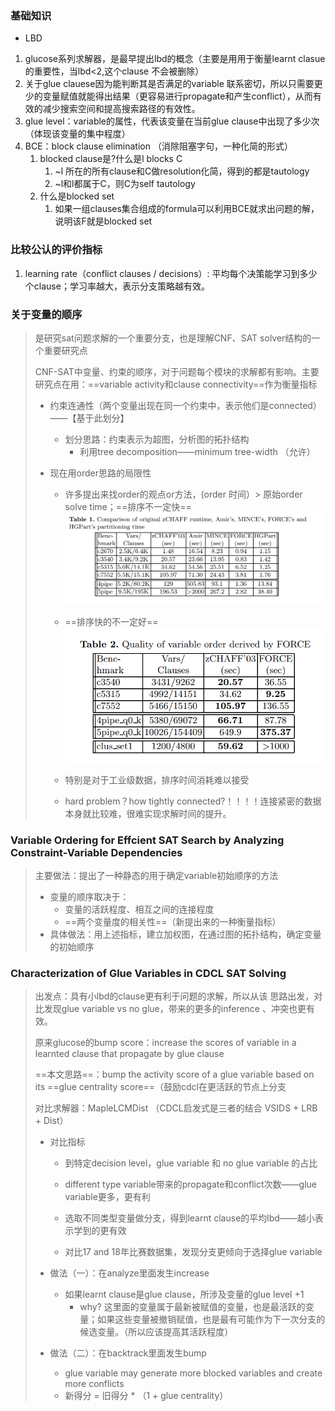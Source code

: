 ### 基础知识

- LBD

1. glucose系列求解器，是最早提出lbd的概念（主要是用用于衡量learnt clasue的重要性，当lbd<2,这个clause 不会被删除）
2. 关于glue clauese因为能判断其是否满足的variable 联系密切，所以只需要更少的变量赋值就能得出结果（更容易进行propagate和产生conflict），从而有效的减少搜索空间和提高搜索路径的有效性。
3. glue level：variable的属性，代表该变量在当前glue clause中出现了多少次（体现该变量的集中程度）
4. BCE：block clause elimination （消除阻塞字句，一种化简的形式）
   1. blocked clause是?什么是l blocks C
      1. ~l 所在的所有clause和C做resolution化简，得到的都是tautology
      2. ~l和l都属于C，则C为self tautology
   2. 什么是blocked set
      1. 如果一组clauses集合组成的formula可以利用BCE就求出问题的解，说明该F就是blocked set

### 比较公认的评价指标

1. learning rate（conflict clauses /  decisions）: 平均每个决策能学习到多少个clause；学习率越大，表示分支策略越有效。

### 关于变量的顺序

> 是研究sat问题求解的一个重要分支，也是理解CNF、SAT solver结构的一个重要研究点
>
> CNF-SAT中变量、约束的顺序，对于问题每个模块的求解都有影响。主要研究点在用：==variable activity和clause connectivity==作为衡量指标
>
> - 约束连通性（两个变量出现在同一个约束中，表示他们是connected）——【基于此划分】
>
>   - 划分思路：约束表示为超图，分析图的拓扑结构
>     - 利用tree decomposition——minimum tree-width （允许）
>
> - 现在用order思路的局限性
>
>   - 许多提出来找order的观点or方法，(order 时间）> 原始order solve time；==排序不一定快==![image-20210521135256394](pics/image-20210521135256394.png)
>
>   - ==排序快的不一定好==![image-20210521135430296](pics/image-20210521135430296.png)
>   - 特别是对于工业级数据，排序时间消耗难以接受
>   - hard  problem？how tightly connected?！！！！连接紧密的数据本身就比较难，很难实现求解时间的提升。


### Variable Ordering for Effcient SAT Search by Analyzing Constraint-Variable Dependencies

> 主要做法：提出了一种静态的用于确定variable初始顺序的方法
> -  变量的顺序取决于：
>    - 变量的活跃程度、相互之间的连接程度 
>    - ==两个变量度的相关性==（新提出来的一种衡量指标）
> -  具体做法：用上述指标，建立加权图，在通过图的拓扑结构，确定变量的初始顺序

### Characterization of Glue Variables in CDCL SAT Solving 

> 出发点：具有小lbd的clause更有利于问题的求解，所以从该 思路出发，对比发现glue variable vs no glue，带来的更多的inference 、冲突也更有效。
>
> 原来glucose的bump score：increase the scores of variable in a learnted clause that propagate by glue clause
>
> 
>
> ==本文思路==：bump the activity score of  a glue variable based on its ==glue centrality score==（鼓励cdcl在更活跃的节点上分支
>
> 对比求解器：MapleLCMDist （CDCL启发式是三者的结合 VSIDS + LRB + Dist）
>
> 
>
> - 对比指标
>
>   - 到特定decision level，glue variable 和 no glue variable 的占比
>
>   - different type variable带来的propagate和conflict次数——glue variable更多，更有利
>
>   - 选取不同类型变量做分支，得到learnt clause的平均lbd——越小表示学到的更有效
>
>   - 对比17 and 18年比赛数据集，发现分支更倾向于选择glue variable
>
>     
>
> - 做法（一）：在analyze里面发生increase
>
>   - 如果learnt clause是glue clause，所涉及变量的glue level +1
>     - why? 这里面的变量属于最新被赋值的变量，也是最活跃的变量；如果这些变量被撤销赋值，也是最有可能作为下一次分支的候选变量。（所以应该提高其活跃程度）
>
> - 做法（二）：在backtrack里面发生bump
>
>   - glue variable  may generate more blocked variables and create more conflicts
>   - 新得分 = 旧得分  * （1 + glue centrality）







